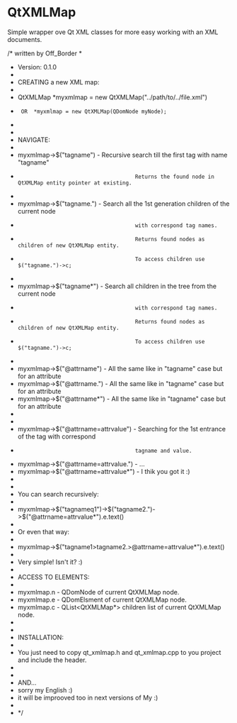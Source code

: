 QtXMLMap
========

Simple wrapper ove Qt XML classes for more easy working with an XML documents.

/* written by Off_Border
 *
 * Version: 0.1.0
 *
 * CREATING a new XML map:
 *
 * QtXMLMap *myxmlmap = new QtXMLMap("../path/to/../file.xml")
 *      OR  *myxmlmap = new QtXMLMap(QDomNode myNode);
 *
 *
 * NAVIGATE:
 *
 *  myxmlmap->$("tagname")                 -   Recursive search till the first tag with name "tagname"
 *                                          Returns the found node in QtXMLMap entity pointer at existing.
 *
 *  myxmlmap->$("tagname.")                -   Search all the 1st generation children of the current node
 *                                          with correspond tag names.
 *                                          Returns found nodes as children of new QtXMLMap entity.
 *                                          To access children use $("tagname.")->c;
 *
 *  myxmlmap->$("tagname*")                -   Search all children in the tree from the current node
 *                                          with correspond tag names.
 *                                          Returns found nodes as children of new QtXMLMap entity.
 *                                          To access children use $("tagname.")->c;
 *
 *  myxmlmap->$("@attrname")               -   All the same like in "tagname" case but for an attribute
 *  myxmlmap->$("@attrname.")              -   All the same like in "tagname" case but for an attribute
 *  myxmlmap->$("@attrname*")              -   All the same like in "tagname" case but for an attribute
 *
 *
 *  myxmlmap->$("@attrname=attrvalue")     -   Searching for the 1st entrance of the tag with correspond
 *                                          tagname and value.
 *  myxmlmap->$("@attrname=attrvalue.")    -    ...
 *  myxmlmap->$("@attrname=attrvalue*")    -   I thik you got it :)
 *
 *
 *  You can search recursively:
 *
 *  myxmlmap->$("tagnameq1")->$("tagname2.")->$("@attrname=attrvalue*").e.text()
 *
 *  Or even that way:
 *
 *  myxmlmap->$("tagname1>tagname2.>@attrname=attrvalue*").e.text()
 *
 *  Very simple! Isn't it? :)
 *
 * ACCESS TO ELEMENTS:
 *
 *  myxmlmap.n  - QDomNode of current QtXMLMap node.
 *  myxmlmap.e  - QDomElsment of current QtXMLMap node.
 *  myxmlmap.c  - QList<QtXMLMap*> children list of current QtXMLMap node.
 *
 *
 * INSTALLATION:
 *
 * You just need to copy qt_xmlmap.h and qt_xmlmap.cpp to you project and include the header.
 *
 *
 * AND...
 * sorry my English :)
 * it will be improoved too in next versions of My :)
 *
 * */
